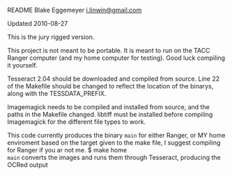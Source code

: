README
Blake Eggemeyer 
i.linwin@gmail.com

Updated 2010-08-27 

This is the jury rigged version.

This project is not meant to be portable. It is meant to run on the TACC Ranger computer (and my home computer for testing).  Good luck compiling it yourself.  

Tesseract 2.04 should be downloaded and compiled from source. Line 22 of the Makefile should be changed to reflect the location of the binarys, along with the TESSDATA_PREFIX.

Imagemagick needs to be compiled and installed from source, and the paths in the Makefile changed.  libtiff must be installed before compiling Imagemagick for the different file types to work.

This code currently produces the binary `main` for either Ranger, or MY home enviroment based on the target given to the make file, I suggest compiling for Ranger if you ar not me.
	$ make home  
`main` converts the images and runs them through Tesseract, producing the OCRed output





